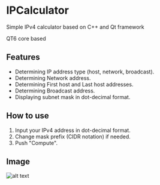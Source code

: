# IPCalculator
Simple IPv4 calculator based on C++ and Qt framework

QT6 core based

## Features
- Determining IP address type (host, network, broadcast).
- Determining Network address.
- Determining First host and Last host addresses.
- Determining Broadcast address.
- Displaying subnet mask in dot-decimal format.

## How to use
1. Input your IPv4 address in dot-decimal format.
2. Change mask prefix (CIDR notation) if needed.
3. Push "Compute".

## Image
![alt text](https://github.com/valera540/IPCalculator/blob/master/image1.png)
